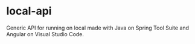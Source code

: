 # local-api
Generic API for running on local made with Java on Spring Tool Suite and Angular on Visual Studio Code.
